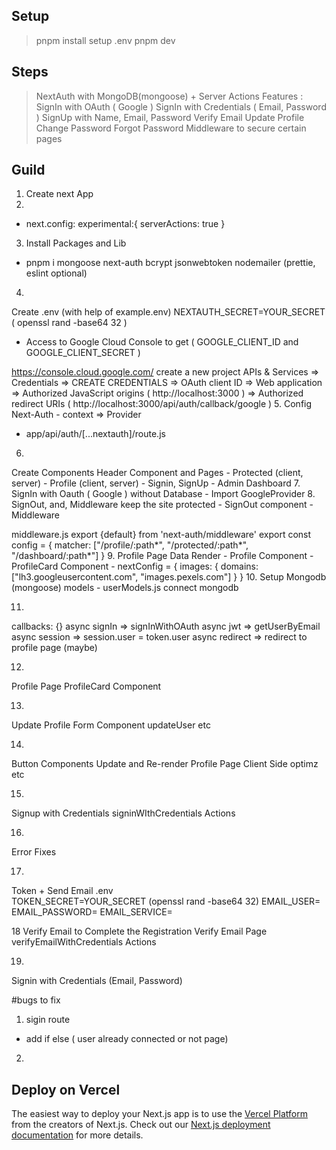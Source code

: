 ## Setup
> pnpm install
> setup .env
> pnpm dev

## Steps 
> NextAuth with MongoDB(mongoose) + Server Actions
Features : 
SignIn with OAuth ( Google )
SignIn with Credentials ( Email, Password )
SignUp with Name, Email, Password
Verify Email
Update Profile
Change Password
Forgot Password
Middleware to secure certain pages

## Guild
>
1. 
    Create next App
2. 
- next.config:
  experimental:{
    serverActions: true
  }
3. Install Packages and Lib
- pnpm i mongoose next-auth bcrypt jsonwebtoken nodemailer
(prettie, eslint optional)

4. 
Create .env (with help of example.env)
NEXTAUTH_SECRET=YOUR_SECRET ( openssl rand -base64 32 )
- Access to Google Cloud Console to get ( GOOGLE_CLIENT_ID and GOOGLE_CLIENT_SECRET )

https://console.cloud.google.com/
create a new project
APIs & Services => Credentials => CREATE CREDENTIALS => OAuth client ID => Web application => Authorized JavaScript origins ( http://localhost:3000 ) => Authorized redirect URIs ( http://localhost:3000/api/auth/callback/google )
5. 
Config Next-Auth - context => Provider 
- app/api/auth/[...nextauth]/route.js 
6.
Create Components
Header Component and Pages - Protected (client, server) - Profile (client, server) - Signin, SignUp - Admin Dashboard
7.
SignIn with Oauth ( Google ) without Database - Import GoogleProvider 
8.
SignOut,
and,
Middleware keep the site protected - SignOut component - Middleware

middleware.js
export {default} from 'next-auth/middleware'
export const config = { matcher: ["/profile/:path*", "/protected/:path*", "/dashboard/:path*"] }
9.
Profile Page Data Render - Profile Component - ProfileCard Component - nextConfig = { images: { domains: ["lh3.googleusercontent.com", "images.pexels.com"] } }
10.
Setup Mongodb (mongoose)
models - userModels.js
connect mongodb 

11.
callbacks: {}
async signIn => signInWithOAuth
async jwt => getUserByEmail
async session => session.user = token.user
async redirect => redirect to profile page (maybe)

12.

Profile Page
ProfileCard Component

13. 
Update Profile
Form Component
updateUser 
etc

14.
Button Components
Update and Re-render Profile Page Client Side
optimz etc

15.
Signup with Credentials
signinWIthCredentials Actions

16.
Error Fixes

17.
Token + Send Email
.env  
TOKEN_SECRET=YOUR_SECRET (openssl rand -base64 32)
EMAIL_USER=
EMAIL_PASSWORD=
EMAIL_SERVICE=

18
Verify Email to Complete the Registration
Verify Email Page
verifyEmailWithCredentials Actions

19.
Signin with Credentials (Email, Password)




#bugs to fix 
1. sigin route 
- add if else ( user already connected or not page)
2.

## Deploy on Vercel
The easiest way to deploy your Next.js app is to use the [Vercel Platform](https://vercel.com/new?utm_medium=default-template&filter=next.js&utm_source=create-next-app&utm_campaign=create-next-app-readme) from the creators of Next.js.
Check out our [Next.js deployment documentation](https://nextjs.org/docs/deployment) for more details.
